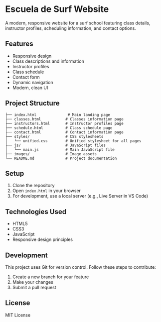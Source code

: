 # Escuela de Surf Website

A modern, responsive website for a surf school featuring class details, instructor profiles, scheduling information, and contact options.

## Features

- Responsive design
- Class descriptions and information
- Instructor profiles
- Class schedule
- Contact form
- Dynamic navigation
- Modern, clean UI

## Project Structure

```
├── index.html              # Main landing page
├── classes.html           # Classes information page
├── instructors.html       # Instructor profiles page
├── schedule.html          # Class schedule page
├── contact.html           # Contact information page
├── styles/                # CSS stylesheets
│   └── unified.css        # Unified stylesheet for all pages
├── js/                    # JavaScript files
│   └── main.js            # Main JavaScript file
├── images/                # Image assets
└── README.md              # Project documentation
```

## Setup

1. Clone the repository
2. Open `index.html` in your browser
3. For development, use a local server (e.g., Live Server in VS Code)

## Technologies Used

- HTML5
- CSS3
- JavaScript
- Responsive design principles

## Development

This project uses Git for version control. Follow these steps to contribute:

1. Create a new branch for your feature
2. Make your changes
3. Submit a pull request

## License

MIT License 